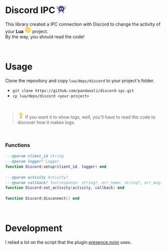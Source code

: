 # Discord IPC <img width=27 src='https://raw.githubusercontent.com/pandasoli/twemojis/master/1f47e.svg'/>

This library created a IPC connection with Discord to change the activity of your **Lua** <img width=20 src='https://raw.githubusercontent.com/pandasoli/twemojis/master/1f315.svg'/> project.  
By the way, you should read the code!

<br/>

# Usage
Clone the repository and copy `lua/deps/discord` to your project's folder.

- `git clone https://github.com/pandasoli/discord-ipc.git`
- `cp lua/deps/discord <your-project>`

<br/>

> <img width=20 src='https://raw.githubusercontent.com/pandasoli/twemojis/master/1f4a1.svg'/>
> If you want it to show logs, well, you'll have to read the code to discover how it makes logs.

<br/>

### Functions

```lua
---@param client_id string
---@param logger? Logger
function Discord:setup(client_id, logger) end

---@param activity Activity?
---@param callback? fun(response: string?, err_name: string?, err_msg: string?)
function Discord:set_activity(activity, callback) end

function Discord:disconnect() end
```

<br/>

# Development

I relied a lot on the script that the plugin [presence.nvim](https://github.com/andweeb/presence.nvim) uses.

